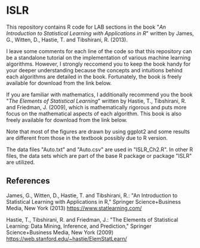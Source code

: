 # ISLR

This repository contains R code for LAB sections in the book "*An Introduction to Statistical Learning with Applications in R*" written by James, G., Witten, D., Hastie, T. and Tibshirani, R. (2013).

I leave some comments for each line of the code so that this repository can be a standalone tutorial on the implementation of various machine learning algorithms.
However, I strongly reccomend you to keep the book handy for your deeper understanding because the concepts and intuitions behind each algorithms are detailed in the book.
Fortunately, the book is freely available for download from the link below.

If you are familiar with mathematics, I additionally recommend you the book "*The Elements of Statistical Learning*" written by Hastie, T., Tibshirani, R. and Friedman, J. (2009), which is mathematically rigorous and puts more focus on the mathematical aspects of each algorithm.
This book is also freely available for download from the link below.

Note that most of the figures are drawn by using ggplot2 and some results are different from those in the textbook possibly due to R version. 

The data files "Auto.txt" and "Auto.csv" are used in "ISLR_Ch2.R". 
In other R files, the data sets which are part of the base R package or package "ISLR" are utilized.

## References

James, G., Witten, D., Hastie, T. and Tibshirani, R.: "An Introduction to Statistical Learning with Applications in R," Springer Science+Business Media, New York (2013) https://www.statlearning.com/

Hastie, T., Tibshirani, R. and Friedman, J.: "The Elements of Statistical Learning: Data Mining, Inference, and Prediction," Springer Science+Business Media, New York (2009)
https://web.stanford.edu/~hastie/ElemStatLearn/
